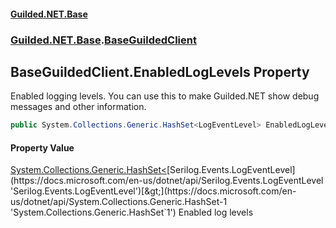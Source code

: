 #### [Guilded.NET.Base](Guilded_NET_Base.md 'Guilded.NET.Base')
### [Guilded.NET.Base](Guilded_NET_Base.md#Guilded_NET_Base 'Guilded.NET.Base').[BaseGuildedClient](BaseGuildedClient.md 'Guilded.NET.Base.BaseGuildedClient')
## BaseGuildedClient.EnabledLogLevels Property
Enabled logging levels. You can use this to make Guilded.NET show debug messages and other information.  
```csharp
public System.Collections.Generic.HashSet<LogEventLevel> EnabledLogLevels { get; set; }
```
#### Property Value
[System.Collections.Generic.HashSet&lt;](https://docs.microsoft.com/en-us/dotnet/api/System.Collections.Generic.HashSet-1 'System.Collections.Generic.HashSet`1')[Serilog.Events.LogEventLevel](https://docs.microsoft.com/en-us/dotnet/api/Serilog.Events.LogEventLevel 'Serilog.Events.LogEventLevel')[&gt;](https://docs.microsoft.com/en-us/dotnet/api/System.Collections.Generic.HashSet-1 'System.Collections.Generic.HashSet`1')
Enabled log levels
